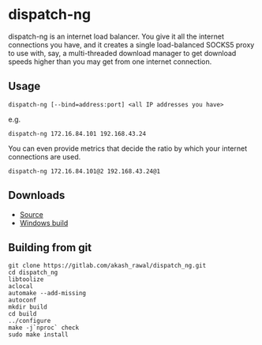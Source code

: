 # dispatch-ng

dispatch-ng is an internet load balancer. You give it all the internet 
connections you have, and it creates a single load-balanced SOCKS5 proxy to use 
with, say, a multi-threaded download manager to get download speeds higher
than you may get from one internet connection.

## Usage

    dispatch-ng [--bind=address:port] <all IP addresses you have>

e.g.

    dispatch-ng 172.16.84.101 192.168.43.24

You can even provide metrics that decide the ratio by which your internet
connections are used.

    dispatch-ng 172.16.84.101@2 192.168.43.24@1

## Downloads

- [Source](https://bintray.com/akashrawal/dispatch_ng/source)
- [Windows build](https://bintray.com/akashrawal/dispatch_ng/mingw-w64)


## Building from git

	git clone https://gitlab.com/akash_rawal/dispatch_ng.git
	cd dispatch_ng
	libtoolize
	aclocal
	automake --add-missing
	autoconf
	mkdir build
	cd build
	../configure
	make -j`nproc` check
	sudo make install
